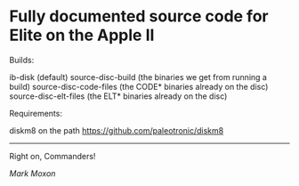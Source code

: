 # Fully documented source code for Elite on the Apple II

Builds:

ib-disk (default)
source-disc-build (the binaries we get from running a build)
source-disc-code-files (the CODE* binaries already on the disc)
source-disc-elt-files (the ELT* binaries already on the disc)

Requirements:

diskm8 on the path
https://github.com/paleotronic/diskm8

---

Right on, Commanders!

_Mark Moxon_